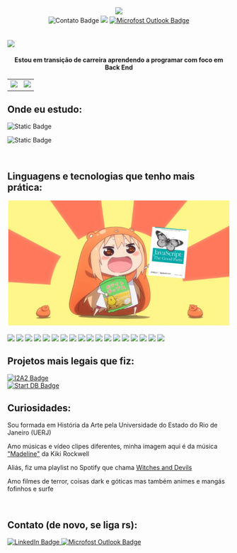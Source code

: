 <div id="header" align="center">
  <img src="giphy.gif" width="200"/>
</div>

<div id="badges" align="center">
  <img src="https://img.shields.io/badge/contato%3A-%23990100?logo=contact&logoColor=white" alt="Contato Badge"/>
<a href="https://www.linkedin.com/in/paularml/"><img src="https://img.shields.io/badge/linkedin-%23990100?logo=linkedin&logoColor=white"/></a> <a href="mailto:paula.rml@hotmail.com"><img src="https://img.shields.io/badge/outlook-%23990100?logo=microsoft%20outlook&logoColor=white" alt="Microfost Outlook Badge"/></a>
</div>
<br>
<br>
<img src="https://readme-typing-svg.herokuapp.com?color=%23414141&size=250&duration=5000&center=true&width=5000&height=500&lines=Oie+pessoas!;Me+chamo+Paula+(:" align="center" />


<br>

#### <div align="center"> Estou em transição de carreira aprendendo a programar com foco em Back End </div> 

<table cellspacing="0">
  <tr>
    <td>
      <img src="https://github-readme-streak-stats.herokuapp.com/?user=paularml&theme=shadow_red" style="width: 100%;"/> 
    </td>
    <td>
      <img src="https://github-readme-stats.vercel.app/api/top-langs/?username=paularml&layout=compact&theme=shadow_red" style="width: 120%;"/>
    </td>
  </tr>
</table>


Onde eu estudo:
--
![Static Badge](https://img.shields.io/badge/Tecnologia%20em%20Sistemas%20da%20Computa%C3%A7%C3%A3o-Universidade%20Federal%20Fluminense(UFF)-%23990100?logo=uff&logoColor=white)


![Static Badge](https://img.shields.io/badge/Desenvolvimento%20de%20Software%20com%20foco%20em%20Back%20End-Cubos%20Academy-%23990100?logo=uff&logoColor=white)


<br>

Linguagens e tecnologias que tenho mais prática:
--
<div align="center"><img src ="anime girl javascript.png" width="500"></div>
<br>
<img src= "https://img.shields.io/badge/Python-%23990100?logo=python&logoColor=white"/> <img src= "https://img.shields.io/badge/Node.Js-%23990100?logo=Node.Js&logoColor=white"/> <img src= "https://img.shields.io/badge/Express%20Js-%23990100?logo=Express&logoColor=white"/> <img src= "https://img.shields.io/badge/Npm-%23990100?logo=npm"/> <img src= "https://img.shields.io/badge/Json-%23990100?logo=json
"/> <img src= "https://img.shields.io/badge/Microsoft%20SQL%20server-%23990100?logo=microsoftsqlserver&logoColor=white"/> <img src= "https://img.shields.io/badge/PostgreSQL-%23990100?logo=postgresql&logoColor=white"/> <img src= "https://img.shields.io/badge/Insomnia-%23990100?logo=Insomnia&logoColor=white"/> <img src= "https://img.shields.io/badge/Git-%23990100?logo=git&logoColor=white"/> <img src= "https://img.shields.io/badge/Html5-%23990100?logo=html5&logoColor=white"/> <img src= "https://img.shields.io/badge/Css3-%23990100?logo=css3&logoColor=white"/> <img src= "https://img.shields.io/badge/Windows%20Terminal-%23990100?logo=windows%20terminal&logoColor=white"/> <img src= "https://img.shields.io/badge/Render-%23990100?logo=render&logoColor=white"/> <img src= "https://img.shields.io/badge/Vercel-%23990100?logo=vercel&logoColor=white"/> <img src= "https://img.shields.io/badge/Amazon%20AWS-%23990100?logo=amazon%20aws&logoColor=white"/> <img src= "https://img.shields.io/badge/MDN%20Web%20Docs-%23990100?logo=mdn%20Web%20Docs&logoColor=white"/> <img src= "https://img.shields.io/badge/StackOverflow-%23990100?logo=Stack%20Overflow&logoColor=white"/> <img src= "https://img.shields.io/badge/Visual%20Studio%20Code-%23990100?logo=Visual%20Studio%20Code&logoColor=white"/>

<br>

Projetos mais legais que fiz:
--
<a href="https://github.com/paularml/desafio1-i2a2"> <img src="https://img.shields.io/badge/Desafio%20I2A2-Github-%23990100?logo=github&logoColor=white" alt="I2A2 Badge"/> </a>
 <br>
<a href="https://github.com/paularml/desafio-paula-leite"> <img src="https://img.shields.io/badge/Desafio%20Start%20DB-Github-%23990100?logo=github&logoColor=white" alt="Start DB Badge"/> </a>
<br>

Curiosidades:
--
Sou formada em História da Arte pela Universidade do Estado do Rio de Janeiro (UERJ)

Amo músicas e vídeo clipes diferentes, minha imagem aqui é da música ["Madeline"](https://www.youtube.com/watch?v=edKo3y2cFUg "Link para o vídeo clipe") da Kiki Rockwell

Aliás, fiz uma playlist no Spotify que chama [Witches and Devils](https://open.spotify.com/playlist/641TISFKEr2rEeR1oVEu4a?si=55e0cea6718c4e33 "Link para minha playlist") 

Amo filmes de terror, coisas dark e góticas mas também animes e mangás fofinhos e surfe

<br>

Contato (de novo, se liga rs):
-- 

<a href="https://www.linkedin.com/in/paularml/">
    <img src="https://img.shields.io/badge/linkedin-%23990100?logo=linkedin&logoColor=white
" alt="LinkedIn Badge"/>
  </a>
  <a href="mailto:paula.rml@hotmail.com">
    <img src="https://img.shields.io/badge/outlook-%23990100?logo=microsoft%20outlook&logoColor=white" alt="Microfost Outlook Badge"/>
  </a>
